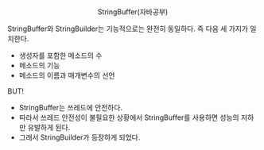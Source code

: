 <center>StringBuffer(자바공부)</center>

 StringBuffer와 StringBuilder는 기능적으로는 완전히 동일하다. 즉 다음 세 가지가 일치한다.
 
  - 생성자를 포함한 메소드의 수 
  - 메소드의 기능
  - 메소드의 이름과 매개변수의 선언

BUT! 
  - StringBuffer는 쓰레드에 안전하다. 
  - 따라서 쓰레드 안전성이 불필요한 상황에서 StringBuffer를 사용하면 성능의 저하만 유발하게 된다.
  - 그래서 StringBuilder가 등장하게 되었다.